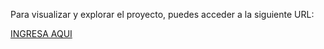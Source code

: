 Para visualizar y explorar el proyecto, puedes acceder a la siguiente URL:

 <a href="https://charming-capybara-407d8b.netlify.app">INGRESA AQUI</a>
 